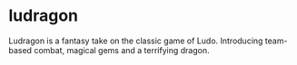 # ludragon
Ludragon is a fantasy take on the classic game of Ludo. Introducing team-based combat, magical gems and a terrifying dragon.

